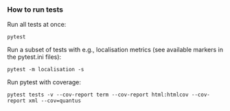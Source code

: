 ### How to run tests

Run all tests at once:

```pytest```

Run a subset of tests with e.g., localisation metrics (see available markers in the pytest.ini files):

```pytest -m localisation -s```

Run pytest with coverage:

```pytest tests -v --cov-report term --cov-report html:htmlcov --cov-report xml --cov=quantus```
